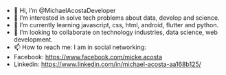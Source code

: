 - 👋 Hi, I’m @MichaelAcostaDeveloper
- 👀 I’m interested in solve tech problems about data, develop and science.
- 🌱 I’m currently learning javascript, css, html, android, flutter and python.
- 💞️ I’m looking to collaborate on technology industries, data science, web development.
- 📫 How to reach me: I am in social networking: 
- Facebook: https://www.facebook.com/micke.acosta
- Linkedin: https://www.linkedin.com/in/michael-acosta-aa168b125/
                                                  

<!---
MichaelAcostaDeveloper/MichaelAcostaDeveloper is a ✨ special ✨ repository because its `README.md` (this file) appears on your GitHub profile.
You can click the Preview link to take a look at your changes.
--->
